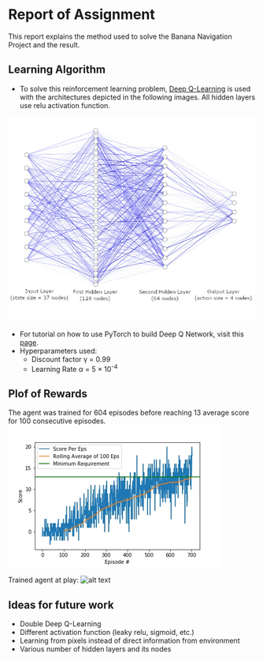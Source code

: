 # Report of Assignment
This report explains the method used to solve the Banana Navigation Project and the result.

## Learning Algorithm
* To solve this reinforcement learning problem, [Deep Q-Learning](https://towardsdatascience.com/self-learning-ai-agents-part-ii-deep-q-learning-b5ac60c3f47) is used with the architectures depicted in the following images. All hidden layers use relu activation function.
<img src="https://github.com/alifahsanul/RLnanodegree/blob/master/banana_catcher/image/nn.jpg" alt="drawing" width="500"/>

* For tutorial on how to use PyTorch to build Deep Q Network, visit this [page](https://pytorch.org/tutorials/intermediate/reinforcement_q_learning.html).
* Hyperparameters used:
  * Discount factor &gamma; = 0.99
  * Learning Rate &alpha; = 5 &times; 10<sup>-4</sup>

## Plof of Rewards
The agent was trained for 604 episodes before reaching 13 average score for 100 consecutive episodes.
![alt text](https://github.com/alifahsanul/RLnanodegree/blob/master/banana_catcher/image/Score.jpg)

Trained agent at play:
![alt text](https://github.com/alifahsanul/RLnanodegree/blob/master/banana_catcher/image/agent_simulate.gif)

## Ideas for future work
  * Double Deep Q-Learning
  * Different activation function (leaky relu, sigmoid, etc.)
  * Learning from pixels instead of direct information from environment
  * Various number of hidden layers and its nodes
